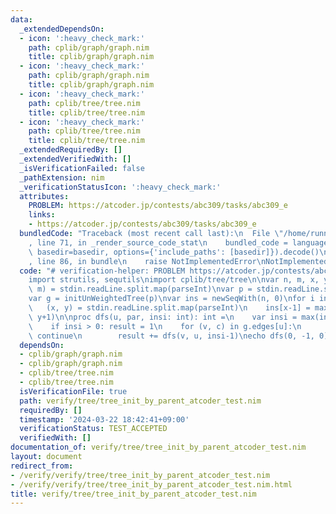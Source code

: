 ```yaml
---
data:
  _extendedDependsOn:
  - icon: ':heavy_check_mark:'
    path: cplib/graph/graph.nim
    title: cplib/graph/graph.nim
  - icon: ':heavy_check_mark:'
    path: cplib/graph/graph.nim
    title: cplib/graph/graph.nim
  - icon: ':heavy_check_mark:'
    path: cplib/tree/tree.nim
    title: cplib/tree/tree.nim
  - icon: ':heavy_check_mark:'
    path: cplib/tree/tree.nim
    title: cplib/tree/tree.nim
  _extendedRequiredBy: []
  _extendedVerifiedWith: []
  _isVerificationFailed: false
  _pathExtension: nim
  _verificationStatusIcon: ':heavy_check_mark:'
  attributes:
    PROBLEM: https://atcoder.jp/contests/abc309/tasks/abc309_e
    links:
    - https://atcoder.jp/contests/abc309/tasks/abc309_e
  bundledCode: "Traceback (most recent call last):\n  File \"/home/runner/.local/lib/python3.10/site-packages/onlinejudge_verify/documentation/build.py\"\
    , line 71, in _render_source_code_stat\n    bundled_code = language.bundle(stat.path,\
    \ basedir=basedir, options={'include_paths': [basedir]}).decode()\n  File \"/home/runner/.local/lib/python3.10/site-packages/onlinejudge_verify/languages/nim.py\"\
    , line 86, in bundle\n    raise NotImplementedError\nNotImplementedError\n"
  code: "# verification-helper: PROBLEM https://atcoder.jp/contests/abc309/tasks/abc309_e\n\
    import strutils, sequtils\nimport cplib/tree/tree\n\nvar n, m, x, y: int\n(n,\
    \ m) = stdin.readLine.split.map(parseInt)\nvar p = stdin.readLine.split.map(parseInt).mapIt(it-1)\n\
    var g = initUnWeightedTree(p)\nvar ins = newSeqWith(n, 0)\nfor i in 0..<m:\n \
    \   (x, y) = stdin.readLine.split.map(parseInt)\n    ins[x-1] = max(ins[x-1],\
    \ y+1)\n\nproc dfs(u, par, insi: int): int =\n    var insi = max(insi, ins[u])\n\
    \    if insi > 0: result = 1\n    for (v, c) in g.edges[u]:\n        if v == par:\
    \ continue\n        result += dfs(v, u, insi-1)\necho dfs(0, -1, 0)\n"
  dependsOn:
  - cplib/graph/graph.nim
  - cplib/graph/graph.nim
  - cplib/tree/tree.nim
  - cplib/tree/tree.nim
  isVerificationFile: true
  path: verify/tree/tree_init_by_parent_atcoder_test.nim
  requiredBy: []
  timestamp: '2024-03-22 18:42:41+09:00'
  verificationStatus: TEST_ACCEPTED
  verifiedWith: []
documentation_of: verify/tree/tree_init_by_parent_atcoder_test.nim
layout: document
redirect_from:
- /verify/verify/tree/tree_init_by_parent_atcoder_test.nim
- /verify/verify/tree/tree_init_by_parent_atcoder_test.nim.html
title: verify/tree/tree_init_by_parent_atcoder_test.nim
---
```

